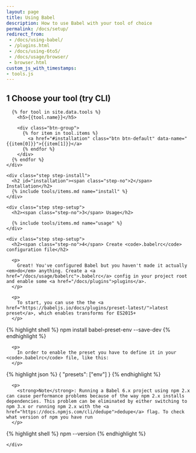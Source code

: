 ```yaml
---
layout: page
title: Using Babel
description: How to use Babel with your tool of choice
permalink: /docs/setup/
redirect_from:
 - /docs/using-babel/
 - /plugins.html
 - /docs/using-6to5/
 - /docs/usage/browser/
 - browser.html
custom_js_with_timestamps:
- tools.js
---
```


<div class="container docs-content">
  <div class="step-wizard">
    <div class="step">
      <h2><span class="step-no">1</span> Choose your tool (try CLI)</h2>

      {% for tool in site.data.tools %}
        <h5>{{tool.name}}</h5>

        <div class="btn-group">
          {% for item in tool.items %}
            <a href="#installation" class="btn btn-default" data-name="{{item[0]}}">{{item[1]}}</a>
          {% endfor %}
        </div>
      {% endfor %}
    </div>

    <div class="step step-install">
      <h2 id="installation"><span class="step-no">2</span> Installation</h2>
      {% include tools/items.md name="install" %}
    </div>

    <div class="step step-setup">
      <h2><span class="step-no">3</span> Usage</h2>

      {% include tools/items.md name="usage" %}
    </div>

    <div class="step step-setup">
      <h2><span class="step-no">4</span> Create <code>.babelrc</code> configuration file</h2>

      <p>
        Great! You've configured Babel but you haven't made it actually <em>do</em> anything. Create a <a href="/docs/usage/babelrc">.babelrc</a> config in your project root and enable some <a href="/docs/plugins">plugins</a>.
      </p>

      <p>
        To start, you can use the the <a href="https://babeljs.io/docs/plugins/preset-latest/">latest preset</a>, which enables transforms for ES2015+
      </p>

<!--lint disable no-shortcut-reference-link, no-undefined-references-->
{% highlight shell %}
npm install babel-preset-env --save-dev
{% endhighlight %}
<!--lint enable no-shortcut-reference-link, no-undefined-references-->

      <p>
        In order to enable the preset you have to define it in your <code>.babelrc</code> file, like this:
      </p>

<!--lint disable no-shortcut-reference-link, no-undefined-references-->
{% highlight json %}
{
  "presets": ["env"]
}
{% endhighlight %}
<!--lint enable no-shortcut-reference-link, no-undefined-references-->

      <p>
        <strong>Note</strong>: Running a Babel 6.x project using npm 2.x can cause performance problems because of the way npm 2.x installs dependencies. This problem can be eliminated by either switching to npm 3.x or running npm 2.x with the <a href="https://docs.npmjs.com/cli/dedupe">dedupe</a> flag. To check what version of npm you have run
      </p>

<!--lint disable no-shortcut-reference-link, no-undefined-references-->
{% highlight shell %}
npm --version
{% endhighlight %}
<!--lint enable no-shortcut-reference-link, no-undefined-references-->

    </div>
  </div>
</div>

